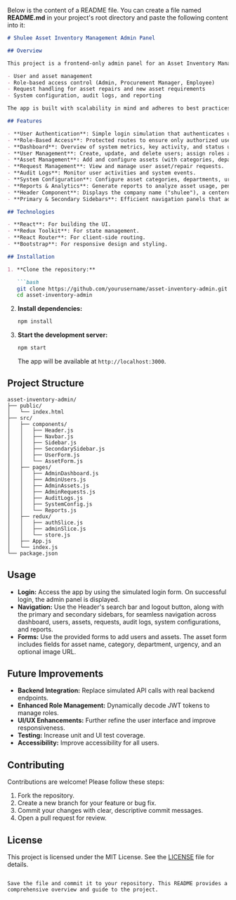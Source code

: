 Below is the content of a README file. You can create a file named **README.md** in your project's root directory and paste the following content into it:

```markdown
# Shulee Asset Inventory Management Admin Panel

## Overview

This project is a frontend-only admin panel for an Asset Inventory Management system designed to help organizations efficiently track, update, and manage their assets. Built using React, Redux Toolkit, React Router, and Bootstrap, the admin panel offers a comprehensive user interface that supports:

- User and asset management
- Role-based access control (Admin, Procurement Manager, Employee)
- Request handling for asset repairs and new asset requirements
- System configuration, audit logs, and reporting

The app is built with scalability in mind and adheres to best practices in modern web development. The admin interface is designed for demo purposes with simulated backend behavior and a hard-coded admin role.

## Features

- **User Authentication**: Simple login simulation that authenticates users.
- **Role-Based Access**: Protected routes to ensure only authorized users (admins) can access specific sections.
- **Dashboard**: Overview of system metrics, key activity, and status updates.
- **User Management**: Create, update, and delete users; assign roles and permissions.
- **Asset Management**: Add and configure assets (with categories, departments, urgency levels, and image URLs).
- **Request Management**: View and manage user asset/repair requests.
- **Audit Logs**: Monitor user activities and system events.
- **System Configuration**: Configure asset categories, departments, urgency levels, and other system settings.
- **Reports & Analytics**: Generate reports to analyze asset usage, pending requests, and overall system performance.
- **Header Component**: Displays the company name ("shulee"), a centered search bar, and a logout button on the far right.
- **Primary & Secondary Sidebars**: Efficient navigation panels that adjust based on the active section.

## Technologies

- **React**: For building the UI.
- **Redux Toolkit**: For state management.
- **React Router**: For client-side routing.
- **Bootstrap**: For responsive design and styling.

## Installation

1. **Clone the repository:**

   ```bash
   git clone https://github.com/yourusername/asset-inventory-admin.git
   cd asset-inventory-admin
   ```

2. **Install dependencies:**

   ```bash
   npm install
   ```

3. **Start the development server:**

   ```bash
   npm start
   ```

   The app will be available at `http://localhost:3000`.

## Project Structure

```
asset-inventory-admin/
├── public/
│   └── index.html
├── src/
│   ├── components/
│   │   ├── Header.js
│   │   ├── Navbar.js
│   │   ├── Sidebar.js
│   │   ├── SecondarySidebar.js
│   │   ├── UserForm.js
│   │   └── AssetForm.js
│   ├── pages/
│   │   ├── AdminDashboard.js
│   │   ├── AdminUsers.js
│   │   ├── AdminAssets.js
│   │   ├── AdminRequests.js
│   │   ├── AuditLogs.js
│   │   ├── SystemConfig.js
│   │   └── Reports.js
│   ├── redux/
│   │   ├── authSlice.js
│   │   ├── adminSlice.js
│   │   └── store.js
│   ├── App.js
│   └── index.js
└── package.json
```

## Usage

- **Login:** Access the app by using the simulated login form. On successful login, the admin panel is displayed.
- **Navigation:** Use the Header's search bar and logout button, along with the primary and secondary sidebars, for seamless navigation across dashboard, users, assets, requests, audit logs, system configurations, and reports.
- **Forms:** Use the provided forms to add users and assets. The asset form includes fields for asset name, category, department, urgency, and an optional image URL.

## Future Improvements

- **Backend Integration:** Replace simulated API calls with real backend endpoints.
- **Enhanced Role Management:** Dynamically decode JWT tokens to manage roles.
- **UI/UX Enhancements:** Further refine the user interface and improve responsiveness.
- **Testing:** Increase unit and UI test coverage.
- **Accessibility:** Improve accessibility for all users.

## Contributing

Contributions are welcome! Please follow these steps:
1. Fork the repository.
2. Create a new branch for your feature or bug fix.
3. Commit your changes with clear, descriptive commit messages.
4. Open a pull request for review.

## License

This project is licensed under the MIT License. See the [LICENSE](LICENSE) file for details.
```

Save the file and commit it to your repository. This README provides a comprehensive overview and guide to the project.